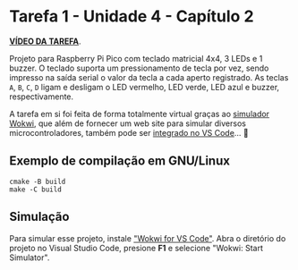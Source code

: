 # Tarefa 1 - Unidade 4 - Capítulo 2

**[VÍDEO DA TAREFA](#TODO)**.

Projeto para Raspberry Pi Pico com teclado matricial 4x4, 3 LEDs e 1
buzzer. O teclado suporta um pressionamento de tecla por vez, sendo
impresso na saída serial o valor da tecla a cada aperto registrado.
As teclas `A`, `B`, `C`, `D` ligam e desligam o LED vermelho, LED
verde, LED azul e buzzer, respectivamente.

A tarefa em si foi feita de forma totalmente virtual graças ao [simulador Wokwi](https://wokwi.com/),
que além de fornecer um web site para simular diversos microcontroladores,
também pode ser [integrado no VS Code](https://docs.wokwi.com/vscode/getting-started)... 🤭

## Exemplo de compilação em GNU/Linux

```
cmake -B build
make -C build
```

## Simulação

Para simular esse projeto, instale ["Wokwi for VS Code"](https://marketplace.visualstudio.com/items?itemName=wokwi.wokwi-vscode).
Abra o diretório do projeto no Visual Studio Code, presione **F1** e
selecione "Wokwi: Start Simulator".

<!-- vim: set spelllang=pt_br: -->
